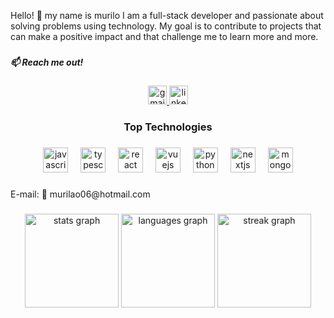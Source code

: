 <p align="left">Hello! 👋 my name is murilo I am a full-stack developer and passionate about solving problems using technology. My goal is to contribute to projects that can make a positive impact and that challenge me to learn more and more.</p>

###

<h5 align="left">📫 Reach me out!</h5>

###

<div align="center">
  <a href="murilao06@hotmail.com" target="_blank">
    <img src="https://img.shields.io/static/v1?message=Gmail&logo=gmail&label=&color=D14836&logoColor=white&labelColor=&style=for-the-badge" height="30" alt="gmail logo"  />
  </a>
  <a href="https://www.linkedin.com/in/murilo-kaspar-de-andrade-66034a2b7/" target="_blank">
    <img src="https://img.shields.io/static/v1?message=LinkedIn&logo=linkedin&label=&color=0077B5&logoColor=white&labelColor=&style=for-the-badge" height="30" alt="linkedin logo"  />
  </a>
</div>

###

<h3 align="center">Top Technologies</h3>

###

<div align="center">
  <img src="https://cdn.jsdelivr.net/gh/devicons/devicon/icons/javascript/javascript-original.svg" height="40" alt="javascript logo"  />
  <img width="12" />
  <img src="https://cdn.jsdelivr.net/gh/devicons/devicon/icons/typescript/typescript-original.svg" height="40" alt="typescript logo"  />
  <img width="12" />
  <img src="https://cdn.jsdelivr.net/gh/devicons/devicon/icons/react/react-original.svg" height="40" alt="react logo"  />
  <img width="12" />
  <img src="https://cdn.jsdelivr.net/gh/devicons/devicon/icons/vuejs/vuejs-original.svg" height="40" alt="vuejs logo"  />
  <img width="12" />
  <img src="https://cdn.jsdelivr.net/gh/devicons/devicon/icons/python/python-original.svg" height="40" alt="python logo"  />
  <img width="12" />
  <img src="https://cdn.jsdelivr.net/gh/devicons/devicon/icons/nextjs/nextjs-original.svg" height="40" alt="nextjs logo"  />
  <img width="12" />
  <img src="https://cdn.jsdelivr.net/gh/devicons/devicon/icons/mongodb/mongodb-original.svg" height="40" alt="mongodb logo"  />
</div>

###

<p align="left">E-mail:  📧 murilao06@hotmail.com</p>

###

<div align="center">
  <img src="https://github-readme-stats.vercel.app/api?username=MuriloMKA&hide_title=false&hide_rank=false&show_icons=true&include_all_commits=true&count_private=true&disable_animations=false&theme=flat&locale=en&hide_border=false&order=1" height="150" alt="stats graph"  />
  <img src="https://github-readme-stats.vercel.app/api/top-langs?username=MuriloMKA&locale=en&hide_title=false&layout=compact&card_width=320&langs_count=5&theme=flat&hide_border=false&order=2" height="150" alt="languages graph"  />
  <img src="https://streak-stats.demolab.com?user=MuriloMKA&locale=en&mode=daily&theme=flat&hide_border=false&border_radius=5&order=3" height="150" alt="streak graph"  />
</div>

###
